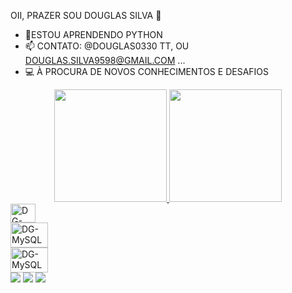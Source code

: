 OII, PRAZER SOU DOUGLAS SILVA 👋


- 🌱ESTOU APRENDENDO PYTHON
- 📫 CONTATO: @DOUGLAS0330 TT, OU DOUGLAS.SILVA9598@GMAIL.COM ...
- 💻 À PROCURA DE NOVOS CONHECIMENTOS E DESAFIOS

<div align="center">
  <a href="https://github.com/DGsilva2">
  <img height="180em" src="https://github-readme-stats.vercel.app/api?username=DGsilva2&show_icons=true&theme=dark&include_all_commits=true&count_private=true"/>
  <img height="180em" src="https://github-readme-stats.vercel.app/api/top-langs/?username=DGsilva2&layout=compact&langs_count=7&theme=dark"/>
</div>
<div>
  <img align="center" alt="DG-Python" height="30" width="40" src="https://raw.githubusercontent.com/devicons/devicon/master/icons/python/python-    
   original.svg">
</div>
<div>
  <img align="center" alt="DG-MySQL" height="40" width="60" src="https://cdn.jsdelivr.net/gh/devicons/devicon/icons/mysql/mysql-original-      
   wordmark.svg" />
</div>
<div>
  <img align="center" alt="DG-MySQL" height="40" width="60" src="https://cdn.jsdelivr.net/gh/devicons/devicon/icons/postgresql/postgresql-              original.svg" />
 </div>
 <a href="https://instagram.com/douglas_silva602" target="_blank"><img src="https://img.shields.io/badge/-Instagram-%23E4405F?style=for-the-badge&logo=instagram&logoColor=white" target="_blank"></a> <a href="https://www.linkedin.com/in/https://www.linkedin.com/in/douglas-silva-273a631a6" target="_blank"><img src="https://img.shields.io/badge/-LinkedIn-%230077B5?style=for-the-badge&logo=linkedin&logoColor=white" target="_blank"></a> <a href="https://twitter.com/in/https://twitter.com/in/@Douglas0330" target="_blank"><img src="https://img.shields.io/badge/Twitter-1DA1F2?style=for-the-badge&logo=twitter&logoColor=white"></a> 
          
